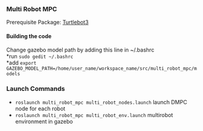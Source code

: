### Multi Robot MPC  
Prerequisite Package: [Turtlebot3](https://emanual.robotis.com/docs/en/platform/turtlebot3/simulation/)

#### Building the code    
Change gazebo model path by adding this line in ~/.bashrc  
*run ```sudo gedit ~/.bashrc```  
*add ```export GAZEBO_MODEL_PATH=/home/user_name/workspace_name/src/multi_robot_mpc/models```

### Launch Commands  
* ```roslaunch multi_robot_mpc multi_robot_nodes.launch``` launch DMPC node for each robot
* ```roslaunch multi_robot_mpc multi_robot_env.launch``` multirobot environment in gazebo
